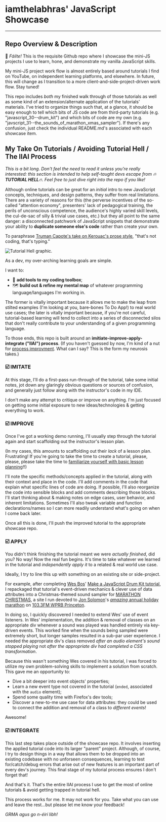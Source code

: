 # iamthelabhras' JavaScript Showcase
<hr>

## Repo Overview & Description

👋 *Fáilte!* This is the requisite Github repo where I showcase the mini-JS projects I use to learn, hone, and demonstrate my vanilla JavaScript skills.  

My mini-JS project work flow is almost entirely based around tutorials I find on YouTube, on independent learning platforms, and elsewhere.  In future, this will change as I transition to a more client-and-side-project-driven work flow.  Stay tuned!

This repo includes *both* my finished walk through of those tutorials as well as some kind of an extension/alternate application of the tutorials' materials.  I've tried to organize things such that, at a glance, it should be easy enough to tell which bits of JS code are from third-party tutorials (e.g. "javascript_30--drum_kit") and which bits of code are my own (e.g. "javscript_31--the_sounds_of_marathon_xmas_sampler").  If there's any confusion, just check the individual README.md's associated with each showcase item.

## My Take On Tutorials / Avoiding Tutorial Hell / The IIAI Process

*This is a bit long. Don't feel the need to read it unless you're really interested: this section is intended to help self-taught devs escape from 🔥**TUTORIAL HELL**🔥.  Feel free to just dive right into the repo if you like!*

Although online tutorials can be great for an *initial* intro to new JavaScript concepts, techniques, and design patterns, they suffer from real limitations.  There are a variety of reasons for this (the perverse incentives of the so-called "attention economy", presenters' lack of pedagogical training, the perils of unconscious competence, the audience's highly varied skill levels, the cul-de-sac of silly & trivial use cases, etc.) but they all point to the same danger: a disconnected patchwork of JavaScript snippets that demonstrate your ability to **duplicate someone else's code** rather than create your own.  

To paraphrase [Truman Capote's take on Kerouac's prose style](https://quoteinvestigator.com/2015/09/18/typing/), "that's not coding, that's typing."

<img src="https://miro.medium.com/max/1000/1*eCLhg_ry2Mtn93CWwPnWtA.png" alt="Tutorial Hell graphic.">


As a dev, my over-arching learning goals are simple.  

I want to: 

- 🧰 **add tools to my coding toolbox**; 
- 🗺️ **build out & refine my mental map** of whatever programming language/languages I'm working in.  

The former is vitally important because it allows me to make the leap from stilted examples (I'm looking at you, bare-bones To Do App!) to real world use cases; the later is vitally important because, if you're not careful, tutorial-based learning will tend to collect into a series of disconnected silos that don't really contribute to your understanding of a given programming language. 

To those ends, this repo is built around an **imitiate-improve-apply-integrate ("IIAI") process**.  (If you haven't guessed by now, I'm kind of a nut for [process improvment](https://larrymg.me/#ing_system).  What can I say?  This is the form my neurosis takes.)

### ☑️ IMITATE

At this stage, I'll do a first-pass run-through of the tutorial, take some initial notes, jot down any glaringly obvious questions or sources of confusion, and generally just follow along with the instructor's code in my IDE.  

I don't make any attempt to critique or improve on anything.  I'm just focused on getting some initial exposure to new ideas/technologies & getting everything to work.

### ☑️ IMPROVE

Once I've got a working demo running, I'll usually step through the tutorial again and start scaffolding out the instructor's lesson plan.  

(In my cases, this amounts to scaffolding out their *lack* of a lesson plan.  Frustrating!  If you're going to take the time to create a tutorial, please, please, please take the time to [familiarize yourself with basic lesson planning](https://poorvucenter.yale.edu/BackwardDesign)!!)  

I'll note the specific methods/concepts applied in the tutorial, along with their context and place in the code.  I'll add comments in the code that explain what specific lines of code are doing.  If possible, I'll also reorganize the code into sensible blocks and add comments describing those blocks.  I'll start thinking about & making notes on edge cases, user behavior, and inherent limitations.  Sometimes I'll also tweak variable and function declarations/names so I can more readily understand what's going on when I come back later.  

Once all this is done, I'll push the improved tutorial to the appropriate showcase repo.

### ☑️ APPLY

You didn't think finishing the tutorial meant we were *actually finished*, did you?  No way!  Now the real fun begins.  It's time to take whatever we learned in the tutorial and *independently apply it* to a related & real world use case.  

Ideally, I try to line this up with something on an existing site or side-project. 

For example, after completing [Wes Bos](https://twitter.com/wesbos)' [Make a JavaScript Drum Kit tutorial](https://www.youtube.com/watch?v=VuN8qwZoego), I repackaged that tutorial's event-driven mechanics & clever use of data attributes into a Christmas-themed sound sampler for [MARATHON CHRISTMAS](https://marathon.christmas), a site I run devoted to [Jon Solomon](https://twitter.com/jonsolomon)'s [*amazing* annual holiday marathon](https://www.communitynews.org/archives/jon-solomon-brings-wprb-music-marathon-home-for-the-holidays/article_2dc3e312-c74f-5389-9edf-1b54f4e0eb80.html) on [103.3FM WPRB Princeton](https://wprb.com/).  

In doing so, I quickly discovered I needed to extend Wes' use of event listeners.  In Wes' implementation, the addition & removal of classes on an appropriate div whenever a sound was played was handled entirely via key-driven events.  This worked fine when the sounds being sampled were extremely short, but longer samples resulted in a sub-par user experience.  I needed the appropriate div's class removed *after an audio element's sound stopped playing* not *after the appropriate div had completed a CSS transformation*.  

Because this wasn't something Wes covered in his tutorial, I was forced to utilize my own problem-solving skills to implement a solution from scratch.  This gave me an opportunity to:


- Dive a bit deeper into event objects' properties;
- Learn a new event type not covered in the tutorial (`ended`, associated with the `audio` element); 
- Spend some quality time with Firefox's dev tools; 
- Discover a new-to-me use case for data attributes: they could be used to connect the addition and removal of a class to *different events*!  

Awesome!

### ☑️ INTEGRATE

This last step takes place outside of the showcase repo.  It involves inserting the applied tutorial code into its larger "parent" project.  Although, of course, I try to design things in a way that allows them to be dropped into an existing codebase with no unforseen consequences, learning to test for/catch/debug errors that arise out of new features is an important part of every dev's journey.  This final stage of my tutorial process ensures I don't forget that!

 And that's it.  That's the entire IIAI process I use to get the most of online tutorials & avoid getting trapped in tutorial hell.  

This process works for me.  It may not work for you.  Take what you can use and leave the rest...but please let me know your feedback!

*GRMA agus go n-éirí libh!* 
